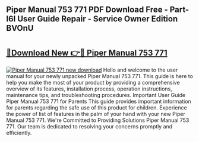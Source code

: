 ## Piper Manual 753 771 PDF Download Free - Part-l6I User Guide Repair - Service Owner Edition BVOnU

# <h2><a href="http://bc8223.oget.top/?id=Piper+Manual+753+771">🔗Download New 👉🔴 Piper Manual 753 771</a></h2>

[![Piper Manual 753 771 new download](https://i.imgur.com/5g1atiW.png)](http://bc8223.oget.top/?id=Piper+Manual+753+771)
Hello and welcome to the user manual for your newly unpacked Piper Manual 753 771. This guide is here to help you make the most of your product by providing a comprehensive overview of its features, installation process, operation instructions, maintenance tips, and troubleshooting procedures. Important User Guide Piper Manual 753 771 for Parents This guide provides important information for parents regarding the safe use of this product for children. Experience the power of list of features in the palm of your hand with your new Piper Manual 753 771. We're Committed to Providing Solutions Piper Manual 753 771. Our team is dedicated to resolving your concerns promptly and efficiently.
